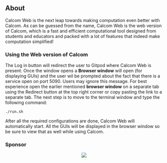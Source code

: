 ## About

Calcom Web is the next leap towards making computation even better with Calcom. As can be guessed from the name, Calcom Web is the web version of Calcom, which is a fast and efficient computational tool designed from students and educators and packed with a lot of features that indeed make computation simplified!


### Using the Web version of Calcom

The Log in button will redirect the user to Gitpod where Calcom Web is present. Once the window opens a **Browser window** will open (for displaying GUIs) and the user wil be prompted about the fact that there is a service open on port 5090. Users may ignore this message. For best experience open the earlier mentioned **browser window** on a separate tab using the Redirect button at the top right corner or copy pasting the link to a separate tab. The next step is to move to the terminal window and type the following command:

```./run.sh```

After all the required configurations are done, Calcom Web will automatically start. All the GUIs will be displayed in the browser window so be sure to view that as well while using Calcom.

### Sponsor

<p align="center">
  <img src="https://upload.wikimedia.org/wikipedia/commons/thumb/e/eb/WolframCorporateLogo.svg/1200px-WolframCorporateLogo.svg.png">
</p>  
